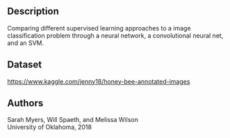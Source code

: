 ## Description
Comparing different supervised learning approaches to a image classification problem through a neural network, a convolutional neural net, and an SVM.

## Dataset
https://www.kaggle.com/jenny18/honey-bee-annotated-images

## Authors
Sarah Myers, Will Spaeth, and Melissa Wilson  
University of Oklahoma, 2018
